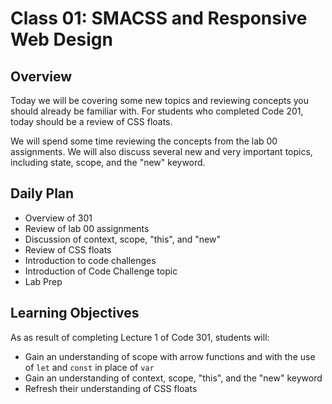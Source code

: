 # Class 01: SMACSS and Responsive Web Design

## Overview

Today we will be covering some new topics and reviewing concepts you should already be familiar with. For students who completed Code 201, today should be a review of CSS floats.

We will spend some time reviewing the concepts from the lab 00 assignments. We will also discuss several new and very important topics, including state, scope, and the "new" keyword.

## Daily Plan

- Overview of 301
- Review of lab 00 assignments
- Discussion of context, scope, "this", and "new"
- Review of CSS floats
- Introduction to code challenges
- Introduction of Code Challenge topic
- Lab Prep

## Learning Objectives

As as result of completing Lecture 1 of Code 301, students will: 
- Gain an understanding of scope with arrow functions and with the use of `let` and `const` in place of `var`
- Gain an understanding of context, scope, "this", and the "new" keyword
- Refresh their understanding of CSS floats
